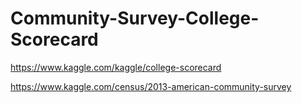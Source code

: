 # Community-Survey-College-Scorecard

https://www.kaggle.com/kaggle/college-scorecard

https://www.kaggle.com/census/2013-american-community-survey
